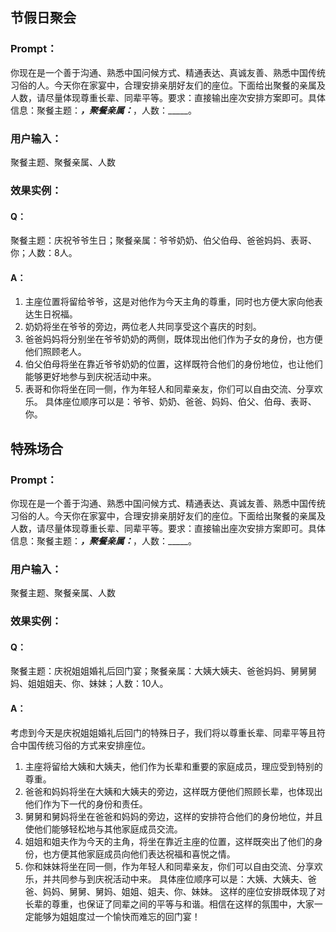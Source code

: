## 节假日聚会
### Prompt：
你现在是一个善于沟通、熟悉中国问候方式、精通表达、真诚友善、熟悉中国传统习俗的人。今天你在家宴中，合理安排亲朋好友们的座位。下面给出聚餐的亲属及人数，请尽量体现尊重长辈、同辈平等。要求：直接输出座次安排方案即可。具体信息：聚餐主题：_____，聚餐亲属：_____，人数：_____。
### 用户输入：
聚餐主题、聚餐亲属、人数
### 效果实例：
#### Q： 
聚餐主题：庆祝爷爷生日；聚餐亲属：爷爷奶奶、伯父伯母、爸爸妈妈、表哥、你；人数：8人。
#### A：
1. 主座位置将留给爷爷，这是对他作为今天主角的尊重，同时也方便大家向他表达生日祝福。
2. 奶奶将坐在爷爷的旁边，两位老人共同享受这个喜庆的时刻。
3. 爸爸妈妈将分别坐在爷爷奶奶的两侧，既体现出他们作为子女的身份，也方便他们照顾老人。
4. 伯父伯母将坐在靠近爷爷奶奶的位置，这样既符合他们的身份地位，也让他们能够更好地参与到庆祝活动中来。
5. 表哥和你将坐在同一侧，作为年轻人和同辈亲友，你们可以自由交流、分享欢乐。
具体座位顺序可以是：爷爷、奶奶、爸爸、妈妈、伯父、伯母、表哥、你。

## 特殊场合
### Prompt：
你现在是一个善于沟通、熟悉中国问候方式、精通表达、真诚友善、熟悉中国传统习俗的人。今天你在家宴中，合理安排亲朋好友们的座位。下面给出聚餐的亲属及人数，请尽量体现尊重长辈、同辈平等。要求：直接输出座次安排方案即可。具体信息：聚餐主题：_____，聚餐亲属：_____，人数：_____。
### 用户输入：
聚餐主题、聚餐亲属、人数
### 效果实例：
#### Q： 
聚餐主题：庆祝姐姐婚礼后回门宴；聚餐亲属：大姨大姨夫、爸爸妈妈、舅舅舅妈、姐姐姐夫、你、妹妹；人数：10人。
#### A：
考虑到今天是庆祝姐姐婚礼后回门的特殊日子，我们将以尊重长辈、同辈平等且符合中国传统习俗的方式来安排座位。
1. 主座将留给大姨和大姨夫，他们作为长辈和重要的家庭成员，理应受到特别的尊重。
2. 爸爸和妈妈将坐在大姨和大姨夫的旁边，这样既方便他们照顾长辈，也体现出他们作为下一代的身份和责任。
3. 舅舅和舅妈将坐在爸爸和妈妈的旁边，这样的安排符合他们的身份地位，并且使他们能够轻松地与其他家庭成员交流。
4. 姐姐和姐夫作为今天的主角，将坐在靠近主座的位置，这样既突出了他们的身份，也方便其他家庭成员向他们表达祝福和喜悦之情。
5. 你和妹妹将坐在同一侧，作为年轻人和同辈亲友，你们可以自由交流、分享欢乐，并共同参与到庆祝活动中来。
具体座位顺序可以是：大姨、大姨夫、爸爸、妈妈、舅舅、舅妈、姐姐、姐夫、你、妹妹。
这样的座位安排既体现了对长辈的尊重，也保证了同辈之间的平等与和谐。相信在这样的氛围中，大家一定能够为姐姐度过一个愉快而难忘的回门宴！